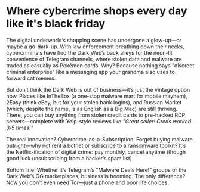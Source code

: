 # Where cybercrime shops every day like it's black friday

The digital underworld’s shopping scene has undergone a glow-up—or maybe a go-dark-up. With law enforcement breathing 
down their necks, cybercriminals have fled the Dark Web’s back alleys for the neon-lit convenience of Telegram 
channels, where stolen data and malware are traded as casually as Pokémon cards. Why? Because nothing says 
"discreet criminal enterprise" like a messaging app your grandma also uses to forward cat memes.

But don’t think the Dark Web is out of business—it’s just the vintage option now. Places like InTheBox (a one-stop 
malware mart for mobile mayhem), 2Easy (think eBay, but for your stolen bank logins), and Russian Market (which, 
despite the name, is as English as a Big Mac) are still thriving. There, you can buy anything from stolen credit 
cards to pre-hacked RDP servers—complete with Yelp-style reviews like *"Great seller! Creds worked 3/5 times!"*

The real innovation? Cybercrime-as-a-Subscription. Forget buying malware outright—why not rent a botnet or subscribe 
to a ransomware toolkit? It’s the Netflix-ification of digital crime: pay monthly, cancel anytime (though good luck 
unsubscribing from a hacker’s spam list).

Bottom line: Whether it’s Telegram’s "Malware Deals Here!" groups or the Dark Web’s OG marketplaces, business is 
booming. The only difference? Now you don’t even need Tor—just a phone and poor life choices.